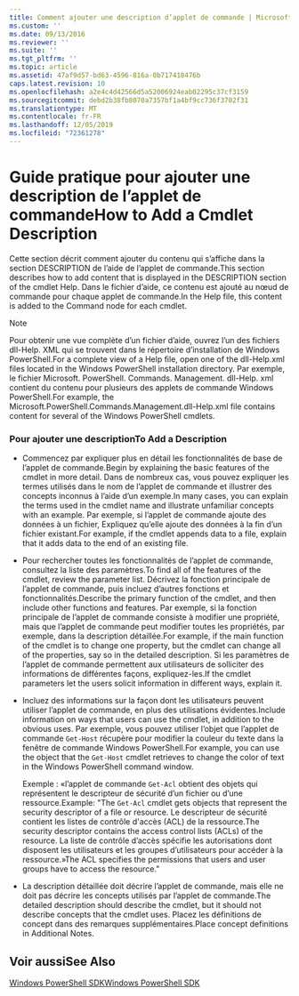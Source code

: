 ```yaml
---
title: Comment ajouter une description d’applet de commande | Microsoft Docs
ms.custom: ''
ms.date: 09/13/2016
ms.reviewer: ''
ms.suite: ''
ms.tgt_pltfrm: ''
ms.topic: article
ms.assetid: 47af9d57-bd63-4596-816a-0b717418476b
caps.latest.revision: 10
ms.openlocfilehash: a2e4c4d42566d5a52006924eab02295c37cf3159
ms.sourcegitcommit: debd2b38fb8070a7357bf1a4bf9cc736f3702f31
ms.translationtype: MT
ms.contentlocale: fr-FR
ms.lasthandoff: 12/05/2019
ms.locfileid: "72361278"
---
```

# <a name="how-to-add-a-cmdlet-description"></a><span data-ttu-id="236c0-102">Guide pratique pour ajouter une description de l’applet de commande</span><span class="sxs-lookup"><span data-stu-id="236c0-102">How to Add a Cmdlet Description</span></span>

<span data-ttu-id="236c0-103">Cette section décrit comment ajouter du contenu qui s’affiche dans la section DESCRIPTION de l’aide de l’applet de commande.</span><span class="sxs-lookup"><span data-stu-id="236c0-103">This section describes how to add content that is displayed in the DESCRIPTION section of the cmdlet Help.</span></span> <span data-ttu-id="236c0-104">Dans le fichier d’aide, ce contenu est ajouté au nœud de commande pour chaque applet de commande.</span><span class="sxs-lookup"><span data-stu-id="236c0-104">In the Help file, this content is added to the Command node for each cmdlet.</span></span>

> [!NOTE]
> <span data-ttu-id="236c0-105">Pour obtenir une vue complète d’un fichier d’aide, ouvrez l’un des fichiers dll-Help. XML qui se trouvent dans le répertoire d’installation de Windows PowerShell.</span><span class="sxs-lookup"><span data-stu-id="236c0-105">For a complete view of a Help file, open one of the dll-Help.xml files located in the Windows PowerShell installation directory.</span></span> <span data-ttu-id="236c0-106">Par exemple, le fichier Microsoft. PowerShell. Commands. Management. dll-Help. xml contient du contenu pour plusieurs des applets de commande Windows PowerShell.</span><span class="sxs-lookup"><span data-stu-id="236c0-106">For example, the Microsoft.PowerShell.Commands.Management.dll-Help.xml file contains content for several of the Windows PowerShell cmdlets.</span></span>

### <a name="to-add-a-description"></a><span data-ttu-id="236c0-107">Pour ajouter une description</span><span class="sxs-lookup"><span data-stu-id="236c0-107">To Add a Description</span></span>

- <span data-ttu-id="236c0-108">Commencez par expliquer plus en détail les fonctionnalités de base de l’applet de commande.</span><span class="sxs-lookup"><span data-stu-id="236c0-108">Begin by explaining the basic features of the cmdlet in more detail.</span></span> <span data-ttu-id="236c0-109">Dans de nombreux cas, vous pouvez expliquer les termes utilisés dans le nom de l’applet de commande et illustrer des concepts inconnus à l’aide d’un exemple.</span><span class="sxs-lookup"><span data-stu-id="236c0-109">In many cases, you can explain the terms used in the cmdlet name and illustrate unfamiliar concepts with an example.</span></span> <span data-ttu-id="236c0-110">Par exemple, si l’applet de commande ajoute des données à un fichier, Expliquez qu’elle ajoute des données à la fin d’un fichier existant.</span><span class="sxs-lookup"><span data-stu-id="236c0-110">For example, if the cmdlet appends data to a file, explain that it adds data to the end of an existing file.</span></span>

- <span data-ttu-id="236c0-111">Pour rechercher toutes les fonctionnalités de l’applet de commande, consultez la liste des paramètres.</span><span class="sxs-lookup"><span data-stu-id="236c0-111">To find all of the features of the cmdlet, review the parameter list.</span></span> <span data-ttu-id="236c0-112">Décrivez la fonction principale de l’applet de commande, puis incluez d’autres fonctions et fonctionnalités.</span><span class="sxs-lookup"><span data-stu-id="236c0-112">Describe the primary function of the cmdlet, and then include other functions and features.</span></span> <span data-ttu-id="236c0-113">Par exemple, si la fonction principale de l’applet de commande consiste à modifier une propriété, mais que l’applet de commande peut modifier toutes les propriétés, par exemple, dans la description détaillée.</span><span class="sxs-lookup"><span data-stu-id="236c0-113">For example, if the main function of the cmdlet is to change one property, but the cmdlet can change all of the properties, say so in the detailed description.</span></span> <span data-ttu-id="236c0-114">Si les paramètres de l’applet de commande permettent aux utilisateurs de solliciter des informations de différentes façons, expliquez-les.</span><span class="sxs-lookup"><span data-stu-id="236c0-114">If the cmdlet parameters let the users solicit information in different ways, explain it.</span></span>

- <span data-ttu-id="236c0-115">Incluez des informations sur la façon dont les utilisateurs peuvent utiliser l’applet de commande, en plus des utilisations évidentes.</span><span class="sxs-lookup"><span data-stu-id="236c0-115">Include information on ways that users can use the cmdlet, in addition to the obvious uses.</span></span> <span data-ttu-id="236c0-116">Par exemple, vous pouvez utiliser l’objet que l’applet de commande `Get-Host` récupère pour modifier la couleur du texte dans la fenêtre de commande Windows PowerShell.</span><span class="sxs-lookup"><span data-stu-id="236c0-116">For example, you can use the object that the `Get-Host` cmdlet retrieves to change the color of text in the Windows PowerShell command window.</span></span>

  <span data-ttu-id="236c0-117">Exemple : «l’applet de commande `Get-Acl` obtient des objets qui représentent le descripteur de sécurité d’un fichier ou d’une ressource.</span><span class="sxs-lookup"><span data-stu-id="236c0-117">Example:  "The `Get-Acl` cmdlet gets objects that represent the security descriptor of a file or resource.</span></span> <span data-ttu-id="236c0-118">Le descripteur de sécurité contient les listes de contrôle d'accès (ACL) de la ressource.</span><span class="sxs-lookup"><span data-stu-id="236c0-118">The security descriptor contains the access control lists (ACLs) of the resource.</span></span> <span data-ttu-id="236c0-119">La liste de contrôle d’accès spécifie les autorisations dont disposent les utilisateurs et les groupes d’utilisateurs pour accéder à la ressource.»</span><span class="sxs-lookup"><span data-stu-id="236c0-119">The ACL specifies the permissions that users and user groups have to access the resource."</span></span>

- <span data-ttu-id="236c0-120">La description détaillée doit décrire l’applet de commande, mais elle ne doit pas décrire les concepts utilisés par l’applet de commande.</span><span class="sxs-lookup"><span data-stu-id="236c0-120">The detailed description should describe the cmdlet, but it should not describe concepts that the cmdlet uses.</span></span> <span data-ttu-id="236c0-121">Placez les définitions de concept dans des remarques supplémentaires.</span><span class="sxs-lookup"><span data-stu-id="236c0-121">Place concept definitions in Additional Notes.</span></span>

## <a name="see-also"></a><span data-ttu-id="236c0-122">Voir aussi</span><span class="sxs-lookup"><span data-stu-id="236c0-122">See Also</span></span>

[<span data-ttu-id="236c0-123">Windows PowerShell SDK</span><span class="sxs-lookup"><span data-stu-id="236c0-123">Windows PowerShell SDK</span></span>](../windows-powershell-reference.md)
